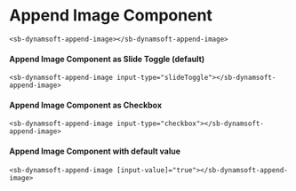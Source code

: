 # Append Image Component

```angular2html
<sb-dynamsoft-append-image></sb-dynamsoft-append-image>
```

#### Append Image Component as Slide Toggle (default)

```angular2html
<sb-dynamsoft-append-image input-type="slideToggle"></sb-dynamsoft-append-image>
```

#### Append Image Component as Checkbox

```angular2html
<sb-dynamsoft-append-image input-type="checkbox"></sb-dynamsoft-append-image>
```

#### Append Image Component with default value

```angular2html
<sb-dynamsoft-append-image [input-value]="true"></sb-dynamsoft-append-image>
```
